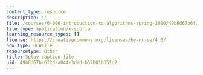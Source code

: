 ```yaml
---
content_type: resource
description: ''
file: /courses/6-006-introduction-to-algorithms-spring-2020/49b6d67b6f2da0443dadb57b01b351d2_EmSmaW-ud6A.srt
file_type: application/x-subrip
learning_resource_types: []
license: https://creativecommons.org/licenses/by-nc-sa/4.0/
ocw_type: OCWFile
resourcetype: Other
title: 3play caption file
uid: 49b6d67b-6f2d-a044-3dad-b57b01b351d2
---
```

